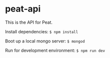 # peat-api

This is the API for Peat.

Install dependencies:
```$ npm install```

Boot up a local mongo server:
```$ mongod```

Run for development environment:
```$ npm run dev```

